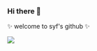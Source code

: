 ### Hi there 👋

 ✨ welcome to syf's github ✨ 

![](https://visitor-badge.glitch.me/badge?page_id=18868814391.readme)
